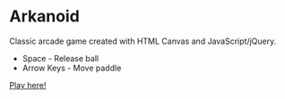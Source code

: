 # Arkanoid
Classic arcade game created with HTML Canvas and JavaScript/jQuery.
* Space - Release ball
* Arrow Keys - Move paddle

[Play here!](https://liamarason.github.io/arkanoid-arcade-game/)
